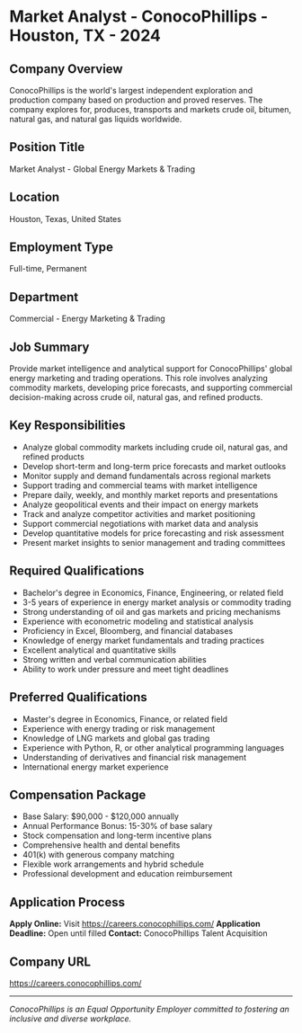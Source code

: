 # Market Analyst - ConocoPhillips - Houston, TX - 2024

## Company Overview
ConocoPhillips is the world's largest independent exploration and production company based on production and proved reserves. The company explores for, produces, transports and markets crude oil, bitumen, natural gas, and natural gas liquids worldwide.

## Position Title
Market Analyst - Global Energy Markets & Trading

## Location
Houston, Texas, United States

## Employment Type
Full-time, Permanent

## Department
Commercial - Energy Marketing & Trading

## Job Summary
Provide market intelligence and analytical support for ConocoPhillips' global energy marketing and trading operations. This role involves analyzing commodity markets, developing price forecasts, and supporting commercial decision-making across crude oil, natural gas, and refined products.

## Key Responsibilities
- Analyze global commodity markets including crude oil, natural gas, and refined products
- Develop short-term and long-term price forecasts and market outlooks
- Monitor supply and demand fundamentals across regional markets
- Support trading and commercial teams with market intelligence
- Prepare daily, weekly, and monthly market reports and presentations
- Analyze geopolitical events and their impact on energy markets
- Track and analyze competitor activities and market positioning
- Support commercial negotiations with market data and analysis
- Develop quantitative models for price forecasting and risk assessment
- Present market insights to senior management and trading committees

## Required Qualifications
- Bachelor's degree in Economics, Finance, Engineering, or related field
- 3-5 years of experience in energy market analysis or commodity trading
- Strong understanding of oil and gas markets and pricing mechanisms
- Experience with econometric modeling and statistical analysis
- Proficiency in Excel, Bloomberg, and financial databases
- Knowledge of energy market fundamentals and trading practices
- Excellent analytical and quantitative skills
- Strong written and verbal communication abilities
- Ability to work under pressure and meet tight deadlines

## Preferred Qualifications
- Master's degree in Economics, Finance, or related field
- Experience with energy trading or risk management
- Knowledge of LNG markets and global gas trading
- Experience with Python, R, or other analytical programming languages
- Understanding of derivatives and financial risk management
- International energy market experience

## Compensation Package
- Base Salary: $90,000 - $120,000 annually
- Annual Performance Bonus: 15-30% of base salary
- Stock compensation and long-term incentive plans
- Comprehensive health and dental benefits
- 401(k) with generous company matching
- Flexible work arrangements and hybrid schedule
- Professional development and education reimbursement

## Application Process
**Apply Online:** Visit https://careers.conocophillips.com/
**Application Deadline:** Open until filled
**Contact:** ConocoPhillips Talent Acquisition

## Company URL
https://careers.conocophillips.com/

---
*ConocoPhillips is an Equal Opportunity Employer committed to fostering an inclusive and diverse workplace.*
